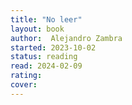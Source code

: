 ```yaml
---
title: "No leer"
layout: book
author:  Alejandro Zambra
started: 2023-10-02
status: reading
read: 2024-02-09
rating: 
cover: 
---
```

